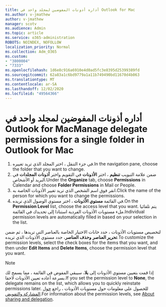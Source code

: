 ```yaml
---
title: أداره أذونات المفوضين لمجلد واحد في Outlook for Mac
ms.author: v-jmathew
author: v-jmathew
manager: scotv
ms.audience: Admin
ms.topic: article
ms.service: o365-administration
ROBOTS: NOINDEX, NOFOLLOW
localization_priority: Normal
ms.collection: Adm_O365
ms.custom:
- "3800004"
- "7333"
ms.openlocfilehash: 1d6e8c916a6910e4d0ad5fc3e8395d25399389fd
ms.sourcegitcommit: 62a83a1c6bd9779a1a11b749490bd11670d4b063
ms.translationtype: MT
ms.contentlocale: ar-SA
ms.lasthandoff: 12/02/2020
ms.locfileid: "49564366"
---
```

# <a name="manage-delegate-permissions-for-a-single-folder-in-outlook-for-mac"></a><span data-ttu-id="b43f2-102">أداره أذونات المفوضين لمجلد واحد في Outlook for Mac</span><span class="sxs-lookup"><span data-stu-id="b43f2-102">Manage delegate permissions for a single folder in Outlook for Mac</span></span>

1. <span data-ttu-id="b43f2-103">في جزء التنقل ، اختر المجلد الذي تريد تغييره.</span><span class="sxs-lookup"><span data-stu-id="b43f2-103">In the navigation pane, choose the folder that you want to change.</span></span>
2. <span data-ttu-id="b43f2-104">ضمن علامة التبويب **تنظيم** ، اختر **الأذونات** في التقويم واختر **أذونات المجلدات** في البريد أو الأشخاص.</span><span class="sxs-lookup"><span data-stu-id="b43f2-104">Under the **Organize** tab, choose **Permissions** in Calendar and choose **Folder Permissions** in Mail or People.</span></span>
3. <span data-ttu-id="b43f2-105">انقر فوق اسم الشخص الذي تريد تغيير الأذونات الخاصة به.</span><span class="sxs-lookup"><span data-stu-id="b43f2-105">Click the name of the person for which you want to change the permissions.</span></span>
4. <span data-ttu-id="b43f2-106">في القائمة **مستوي الأذونات** ، اختر مستوي الوصول الذي تريده.</span><span class="sxs-lookup"><span data-stu-id="b43f2-106">On the **Permission Level** list, choose the access level that you want.</span></span> <span data-ttu-id="b43f2-107">يتم تلقائيا ملء مستويات الأذونات الفردية استنادا إلى تحديدك في القائمة.</span><span class="sxs-lookup"><span data-stu-id="b43f2-107">Individual permission levels are automatically filled in based on your selection in the list.</span></span>

<span data-ttu-id="b43f2-108">لتخصيص مستويات الأذونات ، حدد خانات الاختيار الخاصة بالعناصر التي تريدها ، ثم ضمن **تحرير العناصر** **وحذف العناصر**، حدد مستوي الأذونات الذي تريده.</span><span class="sxs-lookup"><span data-stu-id="b43f2-108">To customize the permission levels, select the check boxes for the items that you want, and then under **Edit Items** and **Delete Items**, choose the permission level that you want.</span></span>

> [!NOTE]
> <span data-ttu-id="b43f2-109">إذا قمت بتعيين مستوي الأذونات إلى **بلا**، سيبقي المفوض في القائمة ، مما يسمح لك بسرعة أعاده تعيين الأذونات لاحقا.</span><span class="sxs-lookup"><span data-stu-id="b43f2-109">If you set the permission level to **None**, the delegate remains on the list, which allows you to quickly reinstate permissions later.</span></span> <span data-ttu-id="b43f2-110">للحصول علي معلومات حول مستويات الأذونات ، راجع [حول المشاركة والتفويض](https://support.microsoft.com/office/options-for-sharing-and-delegating-folders-in-outlook-for-mac-480d8054-68ce-4150-ba1e-b9b7f2fc4ce5).</span><span class="sxs-lookup"><span data-stu-id="b43f2-110">For information about the permission levels, see [About sharing and delegation](https://support.microsoft.com/office/options-for-sharing-and-delegating-folders-in-outlook-for-mac-480d8054-68ce-4150-ba1e-b9b7f2fc4ce5).</span></span>
